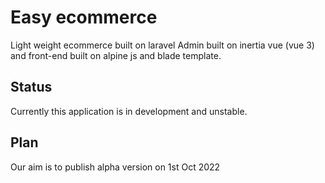 # Easy ecommerce
Light weight ecommerce built on laravel
Admin built on inertia vue (vue 3) and front-end built on alpine js and blade template.

## Status
Currently this application is in development and unstable.

## Plan 
Our aim is to publish alpha version on 1st Oct 2022

